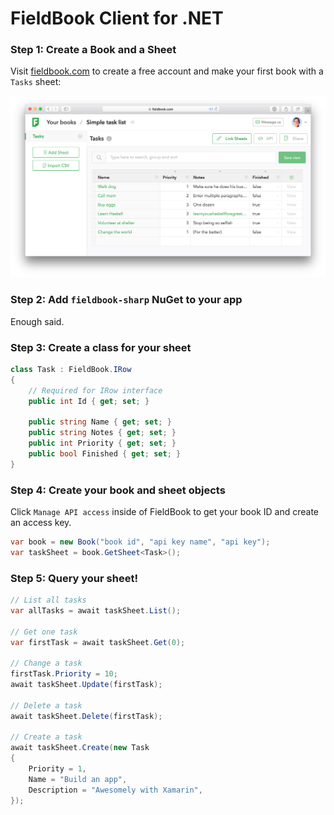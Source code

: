 # FieldBook Client for .NET

### Step 1: Create a Book and a Sheet

Visit [fieldbook.com](http://fieldbook.com) to create a free account and make your first book with a `Tasks` sheet:

![](sheet.png)

### Step 2: Add `fieldbook-sharp` NuGet to your app

Enough said.

### Step 3: Create a class for your sheet

```csharp
class Task : FieldBook.IRow
{
    // Required for IRow interface
    public int Id { get; set; }
    
    public string Name { get; set; }
    public string Notes { get; set; }
    public int Priority { get; set; }
    public bool Finished { get; set; }
}
```

### Step 4: Create your book and sheet objects

Click `Manage API access` inside of FieldBook to get your book ID and create an access key.

```csharp
var book = new Book("book id", "api key name", "api key");
var taskSheet = book.GetSheet<Task>();
```

### Step 5: Query your sheet!

```csharp
// List all tasks
var allTasks = await taskSheet.List();

// Get one task
var firstTask = await taskSheet.Get(0);

// Change a task
firstTask.Priority = 10;
await taskSheet.Update(firstTask);

// Delete a task
await taskSheet.Delete(firstTask);

// Create a task
await taskSheet.Create(new Task
{
    Priority = 1,
    Name = "Build an app",
    Description = "Awesomely with Xamarin",
});
```